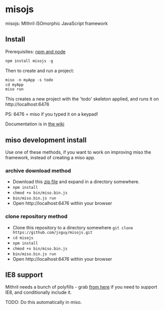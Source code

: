 misojs
======

misojs: MIthril iSOmorphic JavaScript framework

## Install

Prerequisites: [npm and node](http://nodejs.org/)

```javascript
npm install misojs -g
```

Then to create and run a project:

```javascript
miso -n myApp -s todo
cd myApp
miso run
```

This creates a new project with the 'todo' skeleton applied, and runs it on http://localhost:6476

PS: 6476 = miso if you typed it on a keypad!

Documentation is in [the wiki](../../wiki)

## miso development install

Use one of these methods, if you want to work on improving miso the framework, instead of creating a miso app.

### archive download method

* Download this [zip file](https://github.com/jsguy/misojs/archive/master.zip) and expand in a directory somewhere.
* `npm install`
* `chmod +x bin/miso.bin.js`
* `bin/miso.bin.js run`
* Open http://localhost:6476 within your browser

### clone repository method

* Clone this repository to a directory somewhere `git clone https://github.com/jsguy/misojs.git`
* `cd misojs`
* `npm install`
* `chmod +x bin/miso.bin.js`
* `bin/miso.bin.js run`
* Open http://localhost:6476 within your browser

## IE8 support

Mithril needs a bunch of polyfills - grab [from here](https://gist.github.com/jsguy/edc7e51ae56e0ab37a5c) if you need to support IE8, and conditionally include it.

TODO: Do this automatically in miso.
